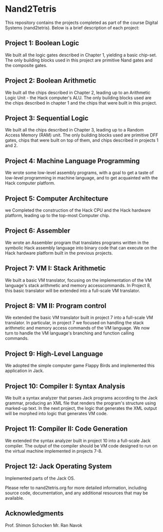 # Nand2Tetris

This repository contains the projects completed as part of the course Digital Systems (nand2tetris). Below is a brief description of each project:

## Project 1: Boolean Logic
We built all the logic gates described in Chapter 1, yielding a basic chip-set. The only building blocks used in this project are primitive Nand gates and the composite gates.

## Project 2: Boolean Arithmetic
We built all the chips described in Chapter 2, leading up to an Arithmetic Logic Unit - the Hack computer's ALU. The only building blocks used are the chips described in chapter 1 and the chips that were built in this project.

## Project 3: Sequential Logic
We built all the chips described in Chapter 3, leading up to a Random Access Memory (RAM) unit. The only building blocks used are primitive DFF gates, chips that were built on top of them, and chips described in projects 1 and 2.

## Project 4: Machine Language Programming
We wrote some low-level assembly programs, with a goal to get a taste of low-level programming in machine language, and to get acquainted with the Hack computer platform.

## Project 5: Computer Architecture
we Completed the construction of the Hack CPU and the Hack hardware platform, leading up to the top-most Computer chip.

## Project 6: Assembler
We wrote an Assembler program that translates programs written in the symbolic Hack assembly language into binary code that can execute on the Hack hardware platform built in the previous projects.
## Project 7: VM I: Stack Arithmetic
We built a basic VM translator, focusing on the implementation of the VM language's stack arithmetic and memory accesscommands. In Project 8, this basic translator will be extended into a full-scale VM translator.

## Project 8: VM II: Program control
We extended the basic VM translator built in project 7 into a full-scale VM translator. In particular, in project 7 we focused on handling the stack arithmetic and memory access commands of the VM language. We now turn to handle the VM language's branching and function calling commands.

## Project 9: High-Level Language
We adopted the simple computer game Flappy Birds and implemented this application in Jack.

## Project 10: Compiler I: Syntax Analysis
We built a syntax analyzer that parses Jack programs according to the Jack grammar, producing an XML file that renders the program's structure using marked-up text. In the next project, the logic that generates the XML output will be morphed into logic that generates VM code.

## Project 11: Compiler II: Code Generation
We extended the syntax analyzer built in project 10 into a full-scale Jack compiler. The output of the compiler should be VM code designed to run on the virtual machine implemented in projects 7-8.

## Project 12: Jack Operating System
Implemented parts of the Jack OS.

Please refer to nand2tetris.org for more detailed information, including source code, documentation, and any additional resources that may be available.

## Acknowledgments
Prof. Shimon Schocken
Mr. Ran Navok
